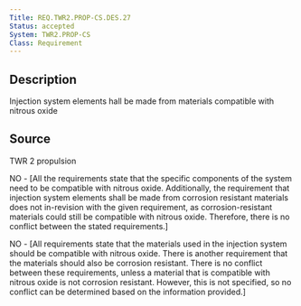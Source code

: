 ```yaml
---
Title: REQ.TWR2.PROP-CS.DES.27
Status: accepted
System: TWR2.PROP-CS
Class: Requirement
---
```


## Description

Injection system elements hall be made from materials compatible with nitrous oxide

## Source

TWR 2 propulsion


NO - [All the requirements state that the specific components of the system need to be compatible with nitrous oxide. Additionally, the requirement that injection system elements shall be made from corrosion resistant materials does not in-revision with the given requirement, as corrosion-resistant materials could still be compatible with nitrous oxide. Therefore, there is no conflict between the stated requirements.]

NO - [All requirements state that the materials used in the injection system should be compatible with nitrous oxide. There is another requirement that the materials should also be corrosion resistant. There is no conflict between these requirements, unless a material that is compatible with nitrous oxide is not corrosion resistant. However, this is not specified, so no conflict can be determined based on the information provided.]